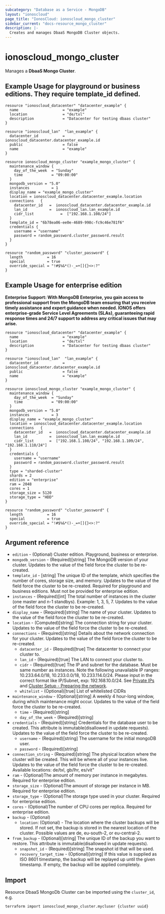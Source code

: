 ```yaml
---
subcategory: "Database as a Service - MongoDB"
layout: "ionoscloud"
page_title: "IonosCloud: ionoscloud_mongo_cluster"
sidebar_current: "docs-resource_mongo_cluster"
description: |-
  Creates and manages DbaaS MongoDB Cluster objects.
---
```


# ionoscloud\_mongo_cluster

Manages a **DbaaS Mongo Cluster**.

## Example Usage for playground or business editions. They require template_id defined.

```hcl
resource "ionoscloud_datacenter" "datacenter_example" {
  name                    = "example"
  location                = "de/txl"
  description             = "Datacenter for testing dbaas cluster"
}

resource "ionoscloud_lan"  "lan_example" {
  datacenter_id           = ionoscloud_datacenter.datacenter_example.id
  public                  = false
  name                    = "example"
}

resource ionoscloud_mongo_cluster "example_mongo_cluster" {
  maintenance_window {
    day_of_the_week  = "Sunday"
    time             = "09:00:00"
  }
  mongodb_version = "5.0"
  instances          = 1
  display_name = "example_mongo_cluster"
  location = ionoscloud_datacenter.datacenter_example.location
  connections   {
    datacenter_id   =  ionoscloud_datacenter.datacenter_example.id
    lan_id          =  ionoscloud_lan.lan_example.id
    cidr_list            =  ["192.168.1.108/24"]
  }
  template_id = "6b78ea06-ee0e-4689-998c-fc9c46e781f6"
  credentials {
    username = "username"
    password = random_password.cluster_password.result
  }
}

resource "random_password" "cluster_password" {
  length           = 16
  special          = true
  override_special = "!#$%&*()-_=+[]{}<>:?"
}
```
## Example Usage for enterprise edition

**Enterprise Support: With MongoDB Enterprise, you gain access to professional support from the MongoDB team ensuring that you receive timely assistance and expert guidance when needed. IONOS offers enterprise-grade Service Level Agreements (SLAs), guaranteeing rapid response times and 24/7 support to address any critical issues that may arise.**

```hcl
resource "ionoscloud_datacenter" "datacenter_example" {
  name                    = "example"
  location                = "de/txl"
  description             = "Datacenter for testing dbaas cluster"
}

resource "ionoscloud_lan"  "lan_example" {
  datacenter_id           = ionoscloud_datacenter.datacenter_example.id
  public                  = false
  name                    = "example"
}

resource ionoscloud_mongo_cluster "example_mongo_cluster" {
  maintenance_window {
    day_of_the_week  = "Sunday"
    time             = "09:00:00"
  }
  mongodb_version = "5.0"
  instances          = 3
  display_name = "example_mongo_cluster"
  location = ionoscloud_datacenter.datacenter_example.location
  connections   {
    datacenter_id   =  ionoscloud_datacenter.datacenter_example.id
    lan_id          =  ionoscloud_lan.lan_example.id
    cidr_list       =  ["192.168.1.108/24", "192.168.1.109/24", "192.168.1.110/24"]
  }
  credentials {
  	username = "username"
    password = random_password.cluster_password.result
  }
  type = "sharded-cluster"
  shards = 2
  edition = "enterprise"
  ram = 2048
  cores = 1
  storage_size = 5120
  storage_type = "HDD"
}

resource "random_password" "cluster_password" {
  length           = 16
  special          = true
  override_special = "!#$%&*()-_=+[]{}<>:?"
}
```

## Argument reference

* `edition` - (Optional) Cluster edition. Playground, business or enterprise.
* `mongodb_version` - (Required)[string] The MongoDB version of your cluster. Updates to the value of the field force the cluster to be re-created.
* `template_id` - [string] The unique ID of the template, which specifies the number of cores, storage size, and memory. Updates to the value of the field force the cluster to be re-created. Required for playground and business editions. Must not be provided for enterprise edition.
* `instances` - (Required)[int] The total number of instances in the cluster (one master and n-1 standbys). Example: 1, 3, 5, 7. Updates to the value of the field force the cluster to be re-created.
* `display_name` - (Required)[string] The name of your cluster. Updates to the value of the field force the cluster to be re-created.
* `location` - (Computed)[string] The connection string for your cluster. Updates to the value of the field force the cluster to be re-created.
* `connections` - (Required)[string] Details about the network connection for your cluster. Updates to the value of the field force the cluster to be re-created.
    * `datacenter_id` - (Required)[true] The datacenter to connect your cluster to.
    * `lan_id` - (Required)[true] The LAN to connect your cluster to.
    * `cidr` - (Required)[true] The IP and subnet for the database. Must be same number as instances. Note the following unavailable IP ranges: 10.233.64.0/18, 10.233.0.0/18, 10.233.114.0/24. Please input in the correct format like IP/Subnet, exp: 192.168.10.0/24. See [Private IPs](https://www.ionos.com/help/server-cloud-infrastructure/private-network/private-ip-address-ranges/) and [Cluster Setup - Preparing the network](https://docs.ionos.com/reference/product-information/api-automation-guides/database-as-a-service/create-a-database#preparing-the-network).
    * `whitelist` - (Optional)[true] List of whitelisted CIDRs
* `maintenance_window` - (Optional)[string] A weekly 4 hour-long window, during which maintenance might occur.  Updates to the value of the field force the cluster to be re-created.
    * `time` - (Required)[string]
    * `day_of_the_week` - (Required)[string]
* `credentials` - (Required)[string] Credentials for the database user to be created. This attribute is immutable(disallowed in update requests). Updates to the value of the field force the cluster to be re-created.
    * `username` - (Required)[string] The username for the initial mongoDB user.
    * `password` - (Required)[string] 
* `connection_string` - (Required)[string] The physical location where the cluster will be created. This will be where all of your instances live. Updates to the value of the field force the cluster to be re-created. Available locations: de/txl, gb/lhr, es/vit"
* `ram` - (Optional)The amount of memory per instance in megabytes. Required for enterprise edition.
* `storage_size` - (Optional)The amount of storage per instance in MB. Required for enterprise edition.
* `storage_type` - (Optional)The storage type used in your cluster. Required for enterprise edition.
* `cores`        - (Optional)The number of CPU cores per replica. Required for enterprise edition.
* `backup` - (Optional)
  * `location`: (Optional) - The location where the cluster backups will be stored. If not set, the backup is stored in the nearest location of the cluster. Possible values are de, eu-south-2, or eu-central-2.
* `from_backup` - (Optional)[string] The unique ID of the backup you want to restore. This attribute is immutable(disallowed in update requests).
  * `snapshot_id` - (Required)[string] The snapshot id that will be used.
  * `recovery_target_time` - (Optional)[string] If this value is supplied as ISO 8601 timestamp, the backup will be replayed up until the given timestamp. If empty, the backup will be applied completely.

## Import

Resource DbaaS MongoDb Cluster can be imported using the `cluster_id`, e.g.

```shell
terraform import ionoscloud_mongo_cluster.mycluser {cluster uuid}
```
